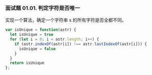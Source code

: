 ### 面试题 01.01. 判定字符是否唯一
实现一个算法，确定一个字符串 s 的所有字符是否全都不同。
```js
var isUnique = function(astr) {
  let isUnique = true
  for (let i = 0; i < astr.length; i++) {
    if (astr.indexOf(astr[i]) !== astr.lastIndexOf(astr[i])) {
      isUnique = false
    }
  }
  return isUnique
};
```